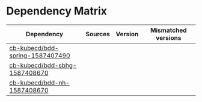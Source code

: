 # Dependency Matrix

Dependency | Sources | Version | Mismatched versions
---------- | ------- | ------- | -------------------
[cb-kubecd/bdd-spring-1587407490](https://github.com/cb-kubecd/bdd-spring-1587407490.git) |  | []() | 
[cb-kubecd/bdd-sbhg-1587408670](https://github.com/cb-kubecd/bdd-sbhg-1587408670.git) |  | []() | 
[cb-kubecd/bdd-nh-1587408670](https://github.com/cb-kubecd/bdd-nh-1587408670.git) |  | []() | 
